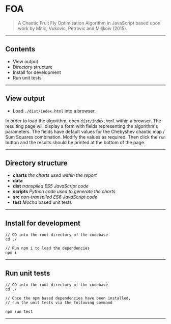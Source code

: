 # FOA

> A Chaotic Fruit Fly Optimisation Algorithm in JavaScript based upon work by Mitic, Vukovic, Petrovic and Miljkoiv (2015).

---

## Contents

- View output
- Directory structure
- Install for development
- Run unit tests

---

## View output

- Load `./dist/index.html` into a browser.

In order to load the algorithm, open `dist/index.html` within a browser. The resulting page will display a form with fields representing the algorithm's parameters. The fields have default values for the Chebyshev chaotic map / Sum Squares combination. Modify the values as required. Then click the `run` button and the results should be printed at the bottom of the page.

---

## Directory structure

- **charts** *the charts used within the report*
- **data**  
- **dist** *transpiled ES5 JavaScript code*
- **scripts** *Python code used to generate the charts*
- **src** *non-transpiled ES6 JavaScript code*
- **test** *Mocha* based unit tests

---

## Install for development

```
// CD into the root directory of the codebase
cd ./

// Run npm i to load the dependencies
npm i
```

---

## Run unit tests

```
// CD into the root directory of the codebase
cd ./

// Once the npm based dependencies have been installed,
// run the unit tests via the following command

npm run test
```
---
